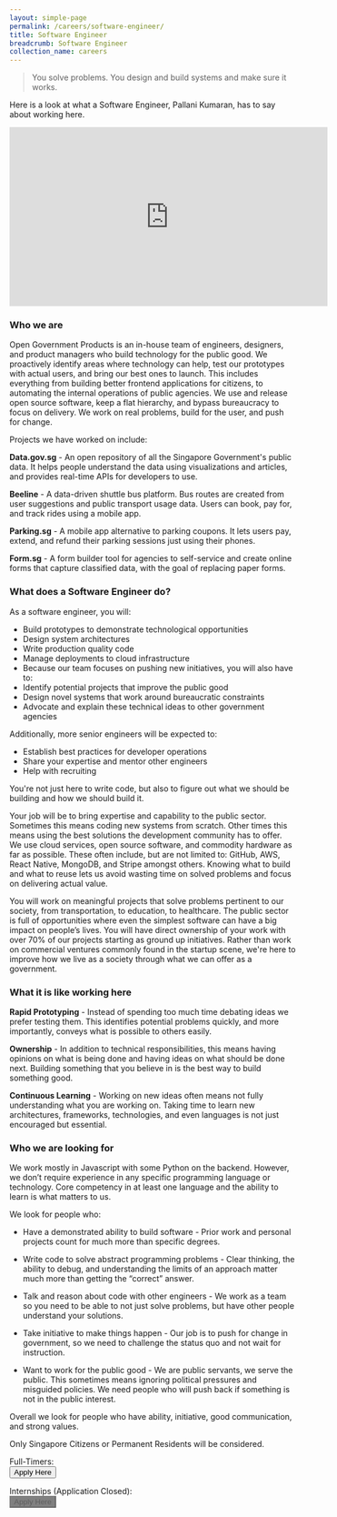 ```yaml
---
layout: simple-page
permalink: /careers/software-engineer/
title: Software Engineer
breadcrumb: Software Engineer
collection_name: careers
---
```


> You solve problems. You design and build systems and make sure it works.

Here is a look at what a Software Engineer, Pallani Kumaran, has to say about working here.

<div class="bp-youtube">
	<iframe width="560" height="315" src="https://www.youtube.com/embed/sWoAsons_lI" frameborder="0" allow="autoplay; encrypted-media" allowfullscreen></iframe>
</div>

### **Who we are**
Open Government Products is an in-house team of engineers, designers, and product managers who build technology for the public good. We proactively identify areas where technology can help, test our prototypes with actual users, and bring our best ones to launch. This includes everything from building better frontend applications for citizens, to automating the internal operations of public agencies. We use and release open source software, keep a flat hierarchy, and bypass bureaucracy to focus on delivery. We work on real problems, build for the user, and push for change.

Projects we have worked on include:

**Data.gov.sg** - An open repository of all the Singapore Government's public data. It helps people understand the data using visualizations and articles, and provides real-time APIs for developers to use.

**Beeline** - A data-driven shuttle bus platform. Bus routes are created from user suggestions and public transport usage data. Users can book, pay for, and track rides using a mobile app.

**Parking.sg** - A mobile app alternative to parking coupons. It lets users pay, extend, and refund their parking sessions just using their phones.

**Form.sg** - A form builder tool for agencies to self-service and create online forms that capture classified data, with the goal of replacing paper forms.

### **What does a Software Engineer do?**
As a software engineer, you will:
* Build prototypes to demonstrate technological opportunities
* Design system architectures
* Write production quality code
* Manage deployments to cloud infrastructure
* Because our team focuses on pushing new initiatives, you will also have to:
* Identify potential projects that improve the public good
* Design novel systems that work around bureaucratic constraints
* Advocate and explain these technical ideas to other government agencies

Additionally, more senior engineers will be expected to:
* Establish best practices for developer operations
* Share your expertise and mentor other engineers
* Help with recruiting

You're not just here to write code, but also to figure out what we should be building and how we should build it.

Your job will be to bring expertise and capability to the public sector. Sometimes this means coding new systems from scratch. Other times this means using the best solutions the development community has to offer. We use cloud services, open source software, and commodity hardware as far as possible. These often include, but are not limited to: GitHub, AWS, React Native, MongoDB, and Stripe amongst others. Knowing what to build and what to reuse lets us avoid wasting time on solved problems and focus on delivering actual value.

You will work on meaningful projects that solve problems pertinent to our society, from transportation, to education, to healthcare. The public sector is full of opportunities where even the simplest software can have a big impact on people’s lives. You will have direct ownership of your work with over 70% of our projects starting as ground up initiatives. Rather than work on commercial ventures commonly found in the startup scene, we're here to improve how we live as a society through what we can offer as a government.

### **What it is like working here**
**Rapid Prototyping** - Instead of spending too much time debating ideas we prefer testing them. This identifies potential problems quickly, and more importantly, conveys what is possible to others easily.

**Ownership** - In addition to technical responsibilities, this means having opinions on what is being done and having ideas on what should be done next. Building something that you believe in is the best way to build something good.

**Continuous Learning** - Working on new ideas often means not fully understanding what you are working on. Taking time to learn new architectures, frameworks, technologies, and even languages is not just encouraged but essential.

### **Who we are looking for**
We work mostly in Javascript with some Python on the backend. However, we don’t require experience in any specific programming language or technology. Core competency in at least one language and the ability to learn is what matters to us.

We look for people who:

* Have a demonstrated ability to build software - Prior work and personal projects count for much more than specific degrees.

* Write code to solve abstract programming problems - Clear thinking, the ability to debug, and understanding the limits of an approach matter much more than getting the “correct” answer.

* Talk and reason about code with other engineers - We work as a team so you need to be able to not just solve problems, but have other people understand your solutions.

* Take initiative to make things happen - Our job is to push for change in government, so we need to challenge the status quo and not wait for instruction.

* Want to work for the public good - We are public servants, we serve the public. This sometimes means ignoring political pressures and misguided policies. We need people who will push back if something is not in the public interest.

Overall we look for people who have ability, initiative, good communication, and strong values.

Only Singapore Citizens or Permanent Residents will be considered.

Full-Timers:  
<a href="https://opengovernmentproducts.recruitee.com/#section-89477" target="_blank">
    <button class="bp-button is-secondary is-medium has-text-white is-uppercase search-button">
        Apply Here
    </button>
</a>

Internships (Application Closed):
<br />
<a style="text-decoration: none !important;" href="https://opengovernmentproducts.recruitee.com/o/software-engineering-intern" target="_blank">
    <button class="bp-button is-secondary is-medium has-text-white is-uppercase search-button" disabled style="    background-color: grey !important ;">
        Apply Here
    </button>
</a>


